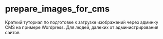 # prepare_images_for_cms
Краткий туториал по подготовке к загрузке изображений через админку CMS на примере Wordpress. Для людей, далеких от администрирования сайтов
